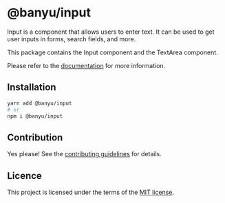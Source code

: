 # @banyu/input

Input is a component that allows users to enter text. It can be used to get user inputs in forms, search fields, and more.

This package contains the Input component and the TextArea component.

Please refer to the [documentation](https://localhost:3000/docs/components/input) for more information.

## Installation

```sh
yarn add @banyu/input
# or
npm i @banyu/input
```

## Contribution

Yes please! See the
[contributing guidelines](https://github.com/Atnic/banyu/blob/master/CONTRIBUTING.md)
for details.

## Licence

This project is licensed under the terms of the
[MIT license](https://github.com/Atnic/banyu/blob/master/LICENSE).
